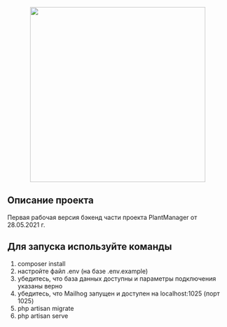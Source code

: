 <p align="center"><a href="https://laravel.com" target="_blank"><img src="https://raw.githubusercontent.com/laravel/art/master/logo-lockup/5%20SVG/2%20CMYK/1%20Full%20Color/laravel-logolockup-cmyk-red.svg" width="400"></a></p>

## Описание проекта

Первая рабочая версия бэкенд части проекта PlantManager от 28.05.2021 г.

## Для запуска используйте команды

1. composer install
2. настройте файл .env (на базе .env.example)
3. убедитесь, что база данных доступны и параметры подключения указаны верно
4. убедитесь, что Mailhog запущен и доступен на localhost:1025 (порт 1025)
5. php artisan migrate
6. php artisan serve


